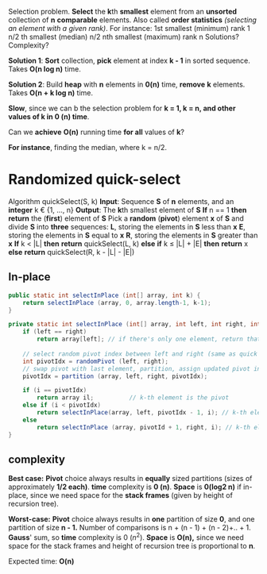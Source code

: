 Selection problem.
**Select** the **k**th **smallest** element from an **unsorted** collection of **n** **comparable** elements. Also called **order statistics** *(selecting an element with a given rank)*.
For instance:
	1st smallest (minimum)    rank 1
	n/2 th smallest (median)  n/2
	nth smallest (maximum)   rank n
Solutions? Complexity?

**Solution 1**: **Sort** collection, **pick** element at index **k - 1** in sorted sequence. Takes **O(n log n)** time.

**Solution 2**: Build **heap** with **n** elements in **0(n)** time, **remove** **k** elements. Takes **O(n + k log n)** time.

**Slow**, since we can b the selection problem for **k = 1, k = n, and other values of k in 0 (n) time**.

Can we **achieve** **O(n)** running time **for all** values of **k**?

**For instance**, finding the median, where k = n/2.

# Randomized quick-select
Algorithm quickSelect(S, k)
	**Input**: Sequence **S** of **n** elements, and an **integer** k € {1, ..., n}
	**Output**: The **k**th smallest element of **S** 
	**If** n == 1 **then**
		**return** the (**first**) element of **S**
	Pick a **random** (**pivot**) element **x** of **S** and divide **S** into **three** sequences:
		**L**, storing the elements in **S** less than **x**
		**E**, storing the elements in **S** equal to **x**
		**R**, storing the elements in **S** greater than **x**
	**If** k < |L| **then**
		**return** quickSelect(L, k) 
		**else** **if** k ≤ |L| + |E| **then**
			**return** x
		**else** 
			**return** quickSelect(R, k - |L| - |E|)

## In-place
```java
public static int selectInPlace (int[] array, int k) {
	return selectInPlace (array, 0, array.length-1, k-1);
}

private static int selectInPlace (int[] array, int left, int right, int i) { //i index of k-th
	if (left == right)
		return array[left]; // if there's only one element, return that element
	
	// select random pivot index between left and right (same as quick sort)
	int pivotIdx = randomPivot (left, right);
	// swap pivot with last element, partition, assign updated pivot index (same as quick sort)
	pivotIdx = partition (array, left, right, pivotIdx);

	if (i == pivotIdx)
		return array il;          // k-th element is the pivot
	else if (i < pivotIdx)
		return selectInPlace(array, left, pivotIdx - 1, i); // k-th element is the pivot
	else
		return selectInPlace (array, pivotId + 1, right, i); // k-th element is >= pivot
}
```

## complexity
**Best case:**
**Pivot** choice always results in **equally** sized partitions (sizes of approximately **1/2 each)**. **time** complexity is **0 (n)**. **Space** is **0(log2 n)** if in-place, since we need space for the **stack frames** (given by height of recursion tree).

**Worst-case:**
**Pivot** choice always results in **one** partition of size **0**, and one partition of size **n - 1.** Number of comparisons is n + (n - 1) + (n - 2)+.. + 1. **Gauss**' sum, so **time** complexity is 0 ($n^2$). **Space** is **O(n),** since we need space for the stack frames and height of recursion tree is proportional to **n**.

Expected time: **O(n)**